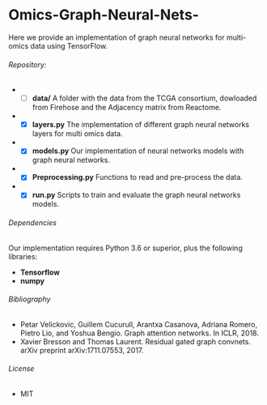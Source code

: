 # Omics-Graph-Neural-Nets-
Here we provide an implementation of graph neural networks for multi-omics data using TensorFlow. 
 ###### Repository:
- -[ ] **data/** A folder with the data from the TCGA consortium, dowloaded from Firehose and the Adjacency matrix from Reactome. 
- -[x] **layers.py** The implementation of different graph neural networks layers for multi omics data. 
- -[x] **models.py** Our implementation of neural networks models with graph neural networks. 
- -[x] **Preprocessing.py** Functions to read and pre-process the data. 
- -[x] **run.py**  Scripts to train and evaluate the graph neural networks models.
 ###### Dependencies
 Our implementation requires Python 3.6 or superior, plus the following libraries:
 - **Tensorflow**
 - **numpy**
 ###### Bibliography
 - Petar Velickovic, Guillem Cucurull, Arantxa Casanova, Adriana Romero, Pietro Lio, and Yoshua Bengio.
Graph attention networks. In ICLR, 2018.
- Xavier Bresson and Thomas Laurent. Residual gated graph convnets. arXiv preprint
arXiv:1711.07553, 2017.
 ###### License
 - MIT
